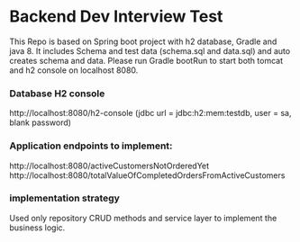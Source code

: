 # Backend Dev Interview Test

This Repo is based on Spring boot project with h2 database, Gradle and java 8. 
It includes Schema and test data (schema.sql and data.sql) and auto creates schema and data.
Please run Gradle bootRun to start both tomcat and h2 console on localhost 8080.

### Database H2 console
http://localhost:8080/h2-console (jdbc url = jdbc:h2:mem:testdb, user = sa, blank password)

### Application endpoints to implement:
http://localhost:8080/activeCustomersNotOrderedYet
http://localhost:8080/totalValueOfCompletedOrdersFromActiveCustomers

### implementation strategy
Used only repository CRUD methods and service layer to implement the business logic.


